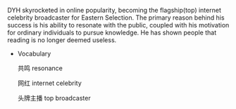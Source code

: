 DYH skyrocketed in online popularity, becoming the flagship(top) internet celebrity broadcaster for Eastern Selection. The primary reason behind his success is his ability to resonate with the public, coupled with his motivation for ordinary individuals to pursue knowledge. He has shown people that reading is no longer deemed useless.

- Vocabulary

    共鸣 resonance <br>

    网红 internet celebrity <br>

    头牌主播 top broadcaster
